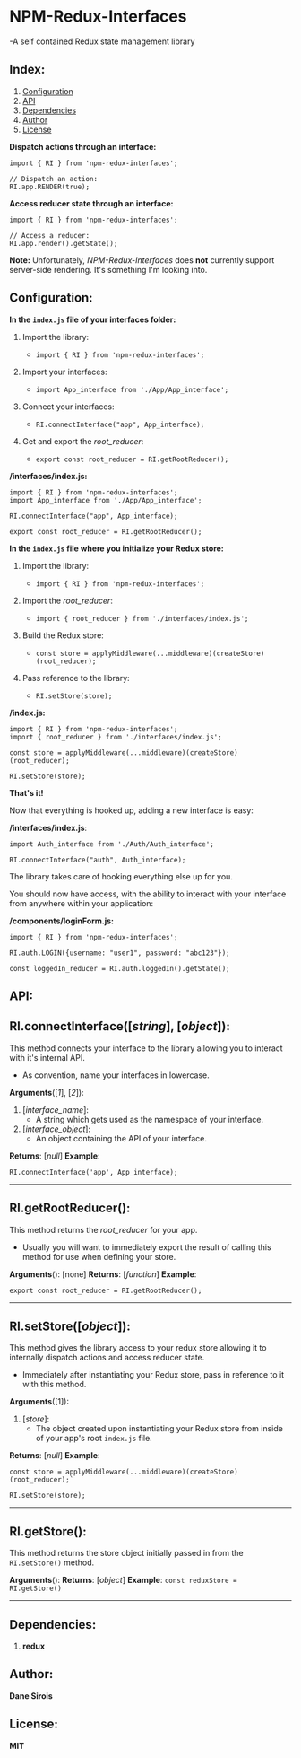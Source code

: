 # NPM-Redux-Interfaces 
-A self contained Redux state management library

## Index:
1. [Configuration](#configuration)
2. [API](#api)
3. [Dependencies](#dependencies)
4. [Author](#author)
5. [License](#license)

**Dispatch actions through an interface:**
```
import { RI } from 'npm-redux-interfaces';

// Dispatch an action:
RI.app.RENDER(true);
```

**Access reducer state through an interface:**
```
import { RI } from 'npm-redux-interfaces';

// Access a reducer:
RI.app.render().getState();
```

**Note:**
Unfortunately, *NPM-Redux-Interfaces* does **not** currently support server-side rendering. It's something I'm looking into.

## Configuration:

**In the `index.js` file of your interfaces folder:**

1. Import the library:

    - `import { RI } from 'npm-redux-interfaces';`
    
2. Import your interfaces:

    - `import App_interface from './App/App_interface';`
    
3. Connect your interfaces:

    - `RI.connectInterface("app", App_interface);`
    
4. Get and export the *root_reducer*:

    - `export const root_reducer = RI.getRootReducer();`
    
**/interfaces/index.js:**
```
import { RI } from 'npm-redux-interfaces';
import App_interface from './App/App_interface';

RI.connectInterface("app", App_interface);

export const root_reducer = RI.getRootReducer();
```

**In the `index.js` file where you initialize your Redux store:**

1. Import the library:

    - `import { RI } from 'npm-redux-interfaces';`
    
2. Import the *root_reducer*:

    - `import { root_reducer } from './interfaces/index.js';`
    
3. Build the Redux store:

    - `const store = applyMiddleware(...middleware)(createStore)(root_reducer);`
    
4. Pass reference to the library:

    - `RI.setStore(store);`

**/index.js:**
```
import { RI } from 'npm-redux-interfaces';
import { root_reducer } from './interfaces/index.js';

const store = applyMiddleware(...middleware)(createStore)(root_reducer);

RI.setStore(store);
```

**That's it!**

Now that everything is hooked up, adding a new interface is easy:

**/interfaces/index.js**:
```
import Auth_interface from './Auth/Auth_interface';

RI.connectInterface("auth", Auth_interface);
```

The library takes care of hooking everything else up for you.

You should now have access, with the ability to interact with your interface from anywhere within your application:

**/components/loginForm.js:**
```
import { RI } from 'npm-redux-interfaces';

RI.auth.LOGIN({username: "user1", password: "abc123"});

const loggedIn_reducer = RI.auth.loggedIn().getState();
```

## API:
## RI.connectInterface([*string*], [*object*]):
This method connects your interface to the library allowing you to interact with it's internal API.
- As convention, name your interfaces in lowercase.

**Arguments**([*1*], [*2*]):
 
1. [*interface_name*]:
    - A string which gets used as the namespace of your interface.
2. [*interface_object*]:
    - An object containing the API of your interface.

**Returns**: [*null*]
**Example**:
```
RI.connectInterface('app', App_interface);
```

***
## RI.getRootReducer():
This method returns the *root_reducer* for your app.
- Usually you will want to immediately export the result of calling this method for use when defining your store.

**Arguments**(): [none]
**Returns**: [*function*]
**Example**:
```
export const root_reducer = RI.getRootReducer();
```

***
## RI.setStore([*object*]):
This method gives the library access to your redux store allowing it to internally dispatch actions and access reducer state.
- Immediately after instantiating your Redux store, pass in reference to it with this method.

**Arguments**([1]):
1. [*store*]:
    - The object created upon instantiating your Redux store from inside of your app's root `index.js` file.

**Returns**: [*null*]
**Example**:
```
const store = applyMiddleware(...middleware)(createStore)(root_reducer);`

RI.setStore(store);
```
***
## RI.getStore():
This method returns the store object initially passed in from the `RI.setStore()` method.

**Arguments**():
**Returns**: [*object*]
**Example**:
`const reduxStore = RI.getStore()`

***
## Dependencies:
1. **redux**

## Author:
**Dane Sirois**

## License:
**MIT**
